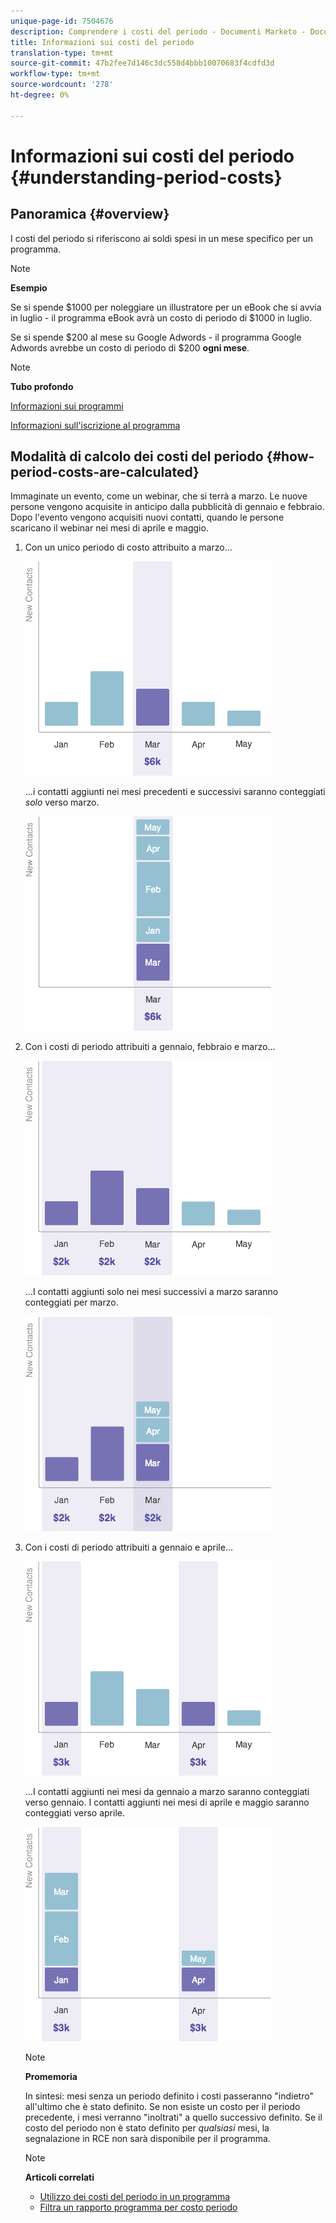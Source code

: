 ```yaml
---
unique-page-id: 7504676
description: Comprendere i costi del periodo - Documenti Marketo - Documentazione del prodotto
title: Informazioni sui costi del periodo
translation-type: tm+mt
source-git-commit: 47b2fee7d146c3dc558d4bbb10070683f4cdfd3d
workflow-type: tm+mt
source-wordcount: '278'
ht-degree: 0%

---
```



# Informazioni sui costi del periodo {#understanding-period-costs}

## Panoramica {#overview}

I costi del periodo si riferiscono ai soldi spesi in un mese specifico per un programma.

>[!NOTE]
>
>**Esempio**
>
>Se si spende $1000 per noleggiare un illustratore per un eBook che si avvia in luglio - il programma eBook avrà un costo di periodo di $1000 in luglio.
>
>Se si spende $200 al mese su Google Adwords - il programma Google Adwords avrebbe un costo di periodo di $200 **ogni mese**.

>[!NOTE]
>
>**Tubo profondo**
>
>[Informazioni sui programmi](../../../../product-docs/core-marketo-concepts/programs/creating-programs/understanding-programs.md)
>
>[Informazioni sull&#39;iscrizione al programma](../../../../product-docs/core-marketo-concepts/programs/creating-programs/understanding-program-membership.md)

## Modalità di calcolo dei costi del periodo {#how-period-costs-are-calculated}

Immaginate un evento, come un webinar, che si terrà a marzo. Le nuove persone vengono acquisite in anticipo dalla pubblicità di gennaio e febbraio. Dopo l&#39;evento vengono acquisiti nuovi contatti, quando le persone scaricano il webinar nei mesi di aprile e maggio.

1. Con un unico periodo di costo attribuito a marzo...

   ![](assets/graph1.png)

   ...i contatti aggiunti nei mesi precedenti e successivi saranno conteggiati *solo* verso marzo.

   ![](assets/graph2.png)

1. Con i costi di periodo attribuiti a gennaio, febbraio e marzo...

   ![](assets/graph3.png)

   ...I contatti aggiunti solo nei mesi successivi a marzo saranno conteggiati per marzo.

   ![](assets/graph4.png)

1. Con i costi di periodo attribuiti a gennaio e aprile...

   ![](assets/graph5.png)

   ...I contatti aggiunti nei mesi da gennaio a marzo saranno conteggiati verso gennaio. I contatti aggiunti nei mesi di aprile e maggio saranno conteggiati verso aprile.

   ![](assets/graph6.png)

   >[!NOTE]
   >
   >**Promemoria**
   >
   >
   >In sintesi: mesi senza un periodo definito i costi passeranno &quot;indietro&quot; all&#39;ultimo che è stato definito. Se non esiste un costo per il periodo precedente, i mesi verranno &quot;inoltrati&quot; a quello successivo definito. Se il costo del periodo non è stato definito per *qualsiasi* mesi, la segnalazione in RCE non sarà disponibile per il programma.

   >[!NOTE]
   >
   >**Articoli correlati**
   >
   >    
   >    
   >    * [Utilizzo dei costi del periodo in un programma](using-period-costs-in-a-program.md)
   >    * [Filtra un rapporto programma per costo periodo](../../../../product-docs/core-marketo-concepts/programs/program-performance-report/filter-a-program-report-by-period-cost.md)


